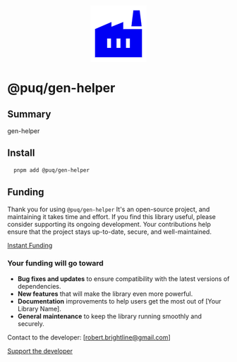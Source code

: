 <p align="center">
  <img src="https://raw.githubusercontent.com/rbrightline/puq/refs/heads/main/libs/gen-helper/favicon.png" alt="Logo" />
</p>

# @puq/gen-helper

## Summary

gen-helper

## Install

```bash
  pnpm add @puq/gen-helper
```

## Funding

Thank you for using `@puq/gen-helper` It's an open-source project, and maintaining it takes time and effort. If you find this library useful, please consider supporting its ongoing development. Your contributions help ensure that the project stays up-to-date, secure, and well-maintained.

[Instant Funding](https://cash.app/$puqlib)

### Your funding will go toward

- **Bug fixes and updates** to ensure compatibility with the latest versions of dependencies.
- **New features** that will make the library even more powerful.
- **Documentation** improvements to help users get the most out of [Your Library Name].
- **General maintenance** to keep the library running smoothly and securely.

Contact to the developer: [robert.brightline@gmail.com]

[Support the developer](https://cash.app/$puqlib)
